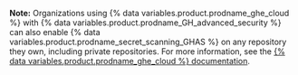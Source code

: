 **Note:** Organizations using {% data variables.product.prodname_ghe_cloud %} with {% data variables.product.prodname_GH_advanced_security %} can also enable {% data variables.product.prodname_secret_scanning_GHAS %} on any repository they own, including private repositories. For more information, see the [{% data variables.product.prodname_ghe_cloud %} documentation](/enterprise-cloud@latest/code-security/secret-security/about-secret-scanning#about-secret-scanning-for-advanced-security).
